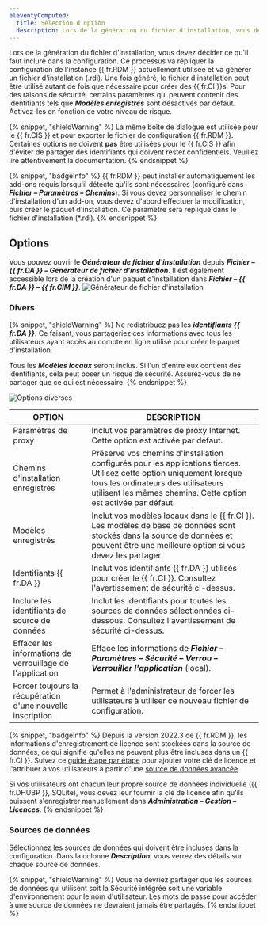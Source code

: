 ```yaml
---
eleventyComputed:
  title: Sélection d'option
  description: Lors de la génération du fichier d'installation, vous devez décider ce qu'il faut inclure dans la configuration.
---
```

Lors de la génération du fichier d'installation, vous devez décider ce qu'il faut inclure dans la configuration. Ce processus va répliquer la configuration de l'instance {{ fr.RDM }} actuellement utilisée et va générer un fichier d'installation (.rdi). Une fois généré, le fichier d'installation peut être utilisé autant de fois que nécessaire pour créer des {{ fr.CI }}s. Pour des raisons de sécurité, certains paramètres qui peuvent contenir des identifiants tels que ***Modèles enregistrés*** sont désactivés par défaut. Activez-les en fonction de votre niveau de risque.

{% snippet, "shieldWarning" %}
La même boîte de dialogue est utilisée pour le {{ fr.CIS }} et pour exporter le fichier de configuration {{ fr.RDM }}. Certaines options ne doivent **pas** être utilisées pour le {{ fr.CIS }} afin d'éviter de partager des identifiants qui doivent rester confidentiels. Veuillez lire attentivement la documentation.
{% endsnippet %}

{% snippet, "badgeInfo" %}
{{ fr.RDM }} peut installer automatiquement les add-ons requis lorsqu'il détecte qu'ils sont nécessaires (configuré dans ***Fichier – Paramètres – Chemins***). Si vous devez personnaliser le chemin d'installation d'un add-on, vous devez d'abord effectuer la modification, puis créer le paquet d'installation. Ce paramètre sera répliqué dans le fichier d'installation (*.rdi).
{% endsnippet %}

## Options

Vous pouvez ouvrir le ***Générateur de fichier d'installation*** depuis ***Fichier – {{ fr.DA }} – Générateur de fichier d'installation***. Il est également accessible lors de la création d'un paquet d'installation dans ***Fichier – {{ fr.DA }} – {{ fr.CIM }}***.
![Générateur de fichier d'installation](https://cdnweb.devolutions.net/docs/docs_en_rdm_windows_clip11249.png)

### Divers

{% snippet, "shieldWarning" %}
Ne redistribuez pas les ***identifiants {{ fr.DA }}***. Ce faisant, vous partageriez ces informations avec tous les utilisateurs ayant accès au compte en ligne utilisé pour créer le paquet d'installation.

Tous les ***Modèles locaux*** seront inclus. Si l'un d'entre eux contient des identifiants, cela peut poser un risque de sécurité. Assurez-vous de ne partager que ce qui est nécessaire.
{% endsnippet %}

![Options diverses](https://cdnweb.devolutions.net/docs/docs_en_rdm_windows_clip11260.png)

| OPTION                                 | DESCRIPTION                                                                                               |
|----------------------------------------|-----------------------------------------------------------------------------------------------------------|
| Paramètres de proxy                    | Inclut vos paramètres de proxy Internet. Cette option est activée par défaut.                             |
| Chemins d'installation enregistrés     | Préserve vos chemins d'installation configurés pour les applications tierces. Utilisez cette option uniquement lorsque tous les ordinateurs des utilisateurs utilisent les mêmes chemins. Cette option est activée par défaut. |
| Modèles enregistrés                    | Inclut vos modèles locaux dans le {{ fr.CI }}. Les modèles de base de données sont stockés dans la source de données et peuvent être une meilleure option si vous devez les partager. |
| Identifiants {{ fr.DA }}               | Inclut vos identifiants {{ fr.DA }} utilisés pour créer le {{ fr.CI }}. Consultez l'avertissement de sécurité ci-dessus. |
| Inclure les identifiants de source de données | Inclut les identifiants pour toutes les sources de données sélectionnées ci-dessous. Consultez l'avertissement de sécurité ci-dessus.         |
| Effacer les informations de verrouillage de l'application | Efface les informations de ***Fichier – Paramètres – Sécurité – Verrou – Verrouiller l'application*** (local).            |
| Forcer toujours la récupération d'une nouvelle inscription | Permet à l'administrateur de forcer les utilisateurs à utiliser ce nouveau fichier de configuration.                           |

{% snippet, "badgeInfo" %}
Depuis la version 2022.3 de {{ fr.RDM }}, les informations d'enregistrement de licence sont stockées dans la source de données, ce qui signifie qu'elles ne peuvent plus être incluses dans un {{ fr.CI }}. Suivez ce [guide étape par étape](/rdm/windows/installation/client/registration/team-edition/) pour ajouter votre clé de licence et l'attribuer à vos utilisateurs à partir d'une [source de données avancée](/rdm/windows/data-sources/data-sources-types/advanced-data-sources/).

Si vos utilisateurs ont chacun leur propre source de données individuelle ({{ fr.DHUBP }}, SQLite), vous devez leur fournir la clé de licence afin qu'ils puissent s'enregistrer manuellement dans ***Administration – Gestion – Licences***.
{% endsnippet %}

### Sources de données

Sélectionnez les sources de données qui doivent être incluses dans la configuration. Dans la colonne ***Description***, vous verrez des détails sur chaque source de données.

{% snippet, "shieldWarning" %}
Vous ne devriez partager que les sources de données qui utilisent soit la Sécurité intégrée soit une variable d'environnement pour le nom d'utilisateur. Les mots de passe pour accéder à une source de données ne devraient jamais être partagés.
{% endsnippet %}